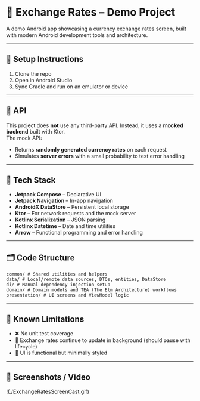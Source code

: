 # 💱 Exchange Rates – Demo Project

A demo Android app showcasing a currency exchange rates screen, built with modern Android development tools and architecture.

---

## 🚀 Setup Instructions

1. Clone the repo
2. Open in Android Studio
3. Sync Gradle and run on an emulator or device

---

## 📡 API

This project does **not** use any third-party API. Instead, it uses a **mocked backend** built with Ktor.  
The mock API:
- Returns **randomly generated currency rates** on each request
- Simulates **server errors** with a small probability to test error handling

---

## 🧱 Tech Stack

- **Jetpack Compose** – Declarative UI
- **Jetpack Navigation** – In-app navigation
- **AndroidX DataStore** – Persistent local storage
- **Ktor** – For network requests and the mock server
- **Kotlinx Serialization** – JSON parsing
- **Kotlinx Datetime** – Date and time utilities
- **Arrow** – Functional programming and error handling

---

## 🗂 Code Structure

```
common/ # Shared utilities and helpers
data/ # Local/remote data sources, DTOs, entities, DataStore
di/ # Manual dependency injection setup
domain/ # Domain models and TEA (The Elm Architecture) workflows
presentation/ # UI screens and ViewModel logic
```

---

## 🚧 Known Limitations

- ❌ No unit test coverage
- 🔄 Exchange rates continue to update in background (should pause with lifecycle)
- 🧱 UI is functional but minimally styled

---

## 📸 Screenshots / Video

!(./ExchangeRatesScreenCast.gif)
